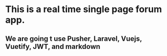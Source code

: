 # This is a real time single page forum app.

## We are going t use Pusher, Laravel, Vuejs, Vuetify, JWT, and markdown 